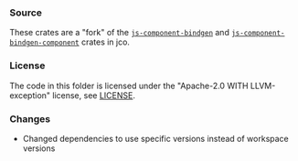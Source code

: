 ### Source

These crates are a "fork" of the 
[`js-component-bindgen`](https://github.com/bytecodealliance/jco/tree/main/crates/js-component-bindgen) and
[`js-component-bindgen-component`](https://github.com/bytecodealliance/jco/tree/main/crates/js-component-bindgen-component)
crates in jco.

### License

The code in this folder is licensed under the "Apache-2.0 WITH LLVM-exception" license,
see [LICENSE](./LICENSE).

### Changes

- Changed dependencies to use specific versions instead of workspace versions
